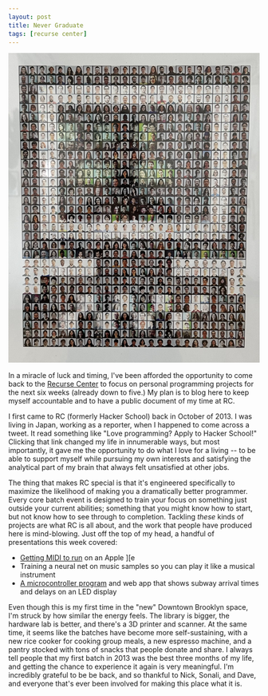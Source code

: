 ```yaml
---
layout: post
title: Never Graduate
tags: [recurse center]
---
```


![Default Layout](/assets/recurse-mosaic.jpeg)

In a miracle of luck and timing, I've been afforded the opportunity to come back to the [Recurse Center](https://recurse.com) to focus on personal programming projects for the next six weeks (already down to five.) My plan is to blog here to keep myself accountable and to have a public document of my time at RC.

I first came to RC (formerly Hacker School) back in October of 2013. I was living in Japan, working as a reporter, when I happened to come across a tweet. It read something like "Love programming? Apply to Hacker School!" Clicking that link changed my life in innumerable ways, but most importantly, it gave me the opportunity to do what I love for a living -- to be able to support myself while pursuing my own interests and satisfying the analytical part of my brain that always felt unsatisfied at other jobs.

The thing that makes RC special is that it's engineered specifically to maximize the likelihood of making you a dramatically better programmer. Every core batch event is designed to train your focus on something just outside your current abilities; something that you might know how to start, but not know how to see through to completion. Tackling *these* kinds of projects are what RC is all about, and the work that people have produced here is mind-blowing. Just off the top of my head, a handful of presentations this week covered:

- [Getting MIDI to run](https://github.com/Garrett-Bodley/midi2apple2) on an Apple ][e
- Training a neural net on music samples so you can play it like a musical instrument
- [A microcontroller program](https://github.com/benarnav/arrivals-board) and web app that shows subway arrival times and delays on an LED display

Even though this is my first time in the "new" Downtown Brooklyn space, I'm struck by how similar the energy feels. The library is bigger, the hardware lab is better, and there's a 3D printer and scanner. At the same time, it seems like the batches have become more self-sustaining, with a new rice cooker for cooking group meals, a new espresso machine, and a pantry stocked with tons of snacks that people donate and share. I always tell people that my first batch in 2013 was the best three months of my life, and getting the chance to experience it again is very meaningful. I'm incredibly grateful to be be back, and so thankful to Nick, Sonali, and Dave, and everyone that's ever been involved for making this place what it is.
